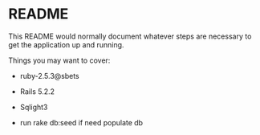 # README

This README would normally document whatever steps are necessary to get the
application up and running.

Things you may want to cover:

* ruby-2.5.3@sbets

* Rails 5.2.2

* Sqlight3

* run rake db:seed if need populate db 

